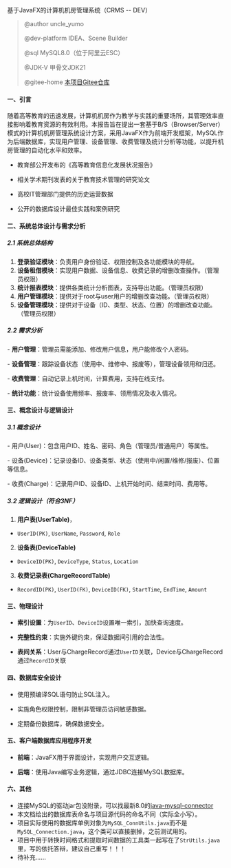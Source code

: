 基于JavaFX的计算机机房管理系统（CRMS -- DEV）

> @author uncle_yumo
>
> @dev-platform IDEA、Scene Builder
>
> @sql MySQL8.0（位于阿里云ESC）
>
> @JDK-V 甲骨文JDK21
>
> @gitee-home [本项目Gitee仓库](git@gitee.com:uncle-yumo/crms_-dev.git)

####  一、引言

​		随着高等教育的迅速发展，计算机机房作为教学与实践的重要场所，其管理效率直接影响着教育资源的有效利用。本报告旨在提出一套基于B/S（Browser/Server）模式的计算机机房管理系统设计方案，采用JavaFX作为前端开发框架，MySQL作为后端数据库，实现用户管理、设备管理、收费管理及统计分析等功能，以提升机房管理的自动化水平和效率。

- 教育部公开发布的《高等教育信息化发展状况报告》

- 相关学术期刊发表的关于教育技术管理的研究论文

- 高校IT管理部门提供的历史运营数据

- 公开的数据库设计最佳实践和案例研究 

####  二、系统总体设计与需求分析

#####  2.1 系统总体结构

1. **登录验证模块**：负责用户身份验证、权限控制及各功能模块的导航。
2. **设备租借模块**：实现用户数据、设备信息、收费记录的增删改查操作。（管理员权限）
3. **统计报表模块**：提供各类统计分析图表，支持导出功能。（管理员权限）
4. **用户管理模块**：提供对于root与user用户的增删改查功能。（管理员权限）
5. **设备管理模块**：提供对于设备（ID、类型、状态、位置）的增删改查功能。（管理员权限）

##### 2.2 需求分析

\- **用户管理**：管理员需能添加、修改用户信息，用户能修改个人密码。

\- **设备管理**：跟踪设备状态（使用中、维修中、报废等），管理设备领用和归还。

\- **收费管理**：自动记录上机时间，计算费用，支持在线支付。

\- **统计功能**：统计设备使用频率、报废率、领用情况及收入情况。

#### 三、概念设计与逻辑设计

##### 3.1 概念设计

\- 用户(User)：包含用户ID、姓名、密码、角色（管理员/普通用户）等属性。

\- 设备(Device)：记录设备ID、设备类型、状态（使用中/闲置/维修/报废）、位置等信息。

\- 收费(Charge)：记录用户ID、设备ID、上机开始时间、结束时间、费用等。

##### 3.2 逻辑设计（符合3NF）

1. **用户表(UserTable)**，

- `UserID(PK)`, `UserName`, `Password`, `Role`

2. **设备表(DeviceTable)**

- `DeviceID(PK)`, `DeviceType`, `Status`, `Location`

3. **收费记录表(ChargeRecordTable)**

- `RecordID(PK)`, `UserID(FK)`, `DeviceID(FK)`, `StartTime`, `EndTime`, `Amount`

#### 三、物理设计

- **索引设置**：为`UserID`、`DeviceID`设置唯一索引，加快查询速度。

- **完整性约束**：实施外键约束，保证数据间引用的合法性。

- **表间关系**：User与ChargeRecord通过`UserID`关联，Device与ChargeRecord通过`RecordID`关联

#### 四、数据库安全设计

- 使用预编译SQL语句防止SQL注入。

- 实施角色权限控制，限制非管理员访问敏感数据。

- 定期备份数据库，确保数据安全。

#### 五、客户端数据库应用程序开发

- **前端**：JavaFX用于界面设计，实现用户交互逻辑。

- **后端**：使用Java编写业务逻辑，通过JDBC连接MySQL数据库。

#### 六、其他

- 连接MySQL的驱动jar包没附录，可以找最新8.0的[java-mysql-connector](https://blog.csdn.net/cMengZ/article/details/105605770)
- 本文档给出的数据库表命名与项目源代码的命名不同（实际全小写）。
- 项目实际使用的数据库单例对象为`MySQL_ConnUtils.java`而不是`MySQL_Connection.java`，这个类可以直接删掉，之前测试用的。
- 项目中用于转换时间格式和提取时间数据的工具类一起写在了`StrUtils.java`里，写的依托答辩，建议自己重写！！！
- 待补充......